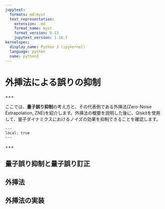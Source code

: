 ```yaml
---
jupytext:
  formats: md:myst
  text_representation:
    extension: .md
    format_name: myst
    format_version: 0.13
    jupytext_version: 1.16.7
kernelspec:
  display_name: Python 3 (ipykernel)
  language: python
  name: python3
---
```


# 外挿法による誤りの抑制

+++

ここでは、**量子誤り抑制**の考え方と、その代表例である外挿法(Zero-Noise Extrapolation, ZNE)を紹介します。外挿法の概要を説明した後に、Qiskitを使用して、量子ダイナミクスにおけるノイズの効果を抑制できることを確認します。

```{contents} 目次
---
local: true
---
```

$\newcommand{\ket}[1]{| #1 \rangle}$
$\newcommand{\bra}[1]{\langle #1 |}$
$\newcommand{\braket}[2]{\langle #1 | #2 \rangle}$

+++

## 量子誤り抑制と量子誤り訂正

## 外挿法

## 外挿法の実装
